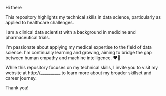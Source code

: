 
<!--
**su2-r/su2-r** is a ✨ _special_ ✨ repository because its `README.md` (this file) appears on your GitHub profile.

Here are some ideas to get you started: -->

Hi there

This repository highlights my technical skills in data science, particularly as applied to healthcare challenges.

I am a clinical data scientist with a background in medicine and pharmaceutical trials. 

I'm passionate about applying my medical expertise to the field of data science. I'm continually learning and growing, aiming to bridge the gap between human empathy and machine intelligence. ❤️🤖

While this repository focuses on my technical skills, I invite you to visit my website at http://__________ to learn more about my broader skillset and career journey. 

Thank you!



